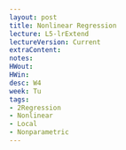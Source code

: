 ```yaml
---
layout: post
title: Nonlinear Regression
lecture: L5-lrExtend
lectureVersion: Current
extraContent:
notes:
HWout:
HWin:
desc: W4
week: Tu
tags:
- 2Regression
- Nonlinear
- Local
- Nonparametric
---
```

